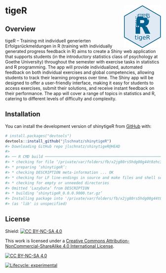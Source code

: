 
<!-- README.md is generated from README.Rmd. Please edit that file -->

# tigeR <img src="inst/app/www/tigeR_hex.png" align="right" height="138"/>

## Overview

tigeR – Training mit individuell generierten Erfolgsrückmeldungen in R
(training with individually generated progress feedback in R) aims to
create a Shiny web application that supports students (in the
introductory statistics class of psychology at Goethe University)
throughout the semester with exercise tasks in statistics and R
programming. The app will provide individualized, automated feedback on
both individual exercises and global competencies, allowing students to
track their learning progress over time. The Shiny app will be designed
to offer a user-friendly interface, making it easy for students to
access exercises, submit their solutions, and receive instant feedback
on their performance. The app will cover a range of topics in statistics
and R, catering to different levels of difficulty and complexity.

## Installation

You can install the development version of shinytigeR from
[GitHub](https://github.com/) with:

``` r
# install.packages("devtools")
devtools::install_github("jlschnatz/shinytigeR")
#> Downloading GitHub repo jlschnatz/shinytigeR@HEAD
#> 
#> ── R CMD build ─────────────────────────────────────────────────────────────────
#> * checking for file ‘/private/var/folders/fb/x2jg80rs5hdg00g44t0zhc3w0000gn/T/RtmpvzGPbs/remotes15f036276033a/jlschnatz-shinytigeR-aca65b3/DESCRIPTION’ ... OK
#> * preparing ‘shinytigeR’:
#> * checking DESCRIPTION meta-information ... OK
#> * checking for LF line-endings in source and make files and shell scripts
#> * checking for empty or unneeded directories
#> Omitted ‘LazyData’ from DESCRIPTION
#> * building ‘shinytigeR_0.0.0.9000.tar.gz’
#> Installing package into '/private/var/folders/fb/x2jg80rs5hdg00g44t0zhc3w0000gn/T/RtmpnXHE3k/temp_libpath15d06218bc2e0'
#> (as 'lib' is unspecified)
```

## License

Shield: [![CC BY-NC-SA
4.0](https://img.shields.io/badge/License-CC%20BY--NC--SA%204.0-lightgrey.svg)](http://creativecommons.org/licenses/by-nc-sa/4.0/)

This work is licensed under a [Creative Commons
Attribution-NonCommercial-ShareAlike 4.0 International
License](http://creativecommons.org/licenses/by-nc-sa/4.0/).

[![CC BY-NC-SA
4.0](https://licensebuttons.net/l/by-nc-sa/4.0/88x31.png)](http://creativecommons.org/licenses/by-nc-sa/4.0/)

<!-- badges: start -->

[![Lifecycle:
experimental](https://img.shields.io/badge/lifecycle-experimental-orange.svg)](https://lifecycle.r-lib.org/articles/stages.html#experimental)
<!-- badges: end -->

